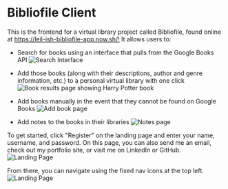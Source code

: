 # Bibliofile Client

This is the frontend for a virtual library project called Bibliofile, found online at <https://leil-ish-bibliofile-app.now.sh/!> It allows users to:

* Search for books using an interface that pulls from the Google Books API
![Search Interface](https://i.imgur.com/uZkzA5t.png)

* Add those books (along with their descriptions, author and genre information, etc.) to a personal virtual library with one click
![Book results page showing Harry Potter book](https://i.imgur.com/Or6HkVK.png)

* Add books manually in the event that they cannot be found on Google Books
![Add book page](https://i.imgur.com/jZkzigi.png)

* Add notes to the books in their libraries
![Notes page](https://i.imgur.com/MkCnkJJ.png)

To get started, click "Register" on the landing page and enter your name, username, and password. On this page, you can also send me an email, check out my portfolio site, or visit me on LinkedIn or GitHub.
![Landing Page](https://i.imgur.com/LIIFeCD.png)

From there, you can navigate using the fixed nav icons at the top left.
![Landing Page](https://i.imgur.com/ZXs9P3Y.png)
